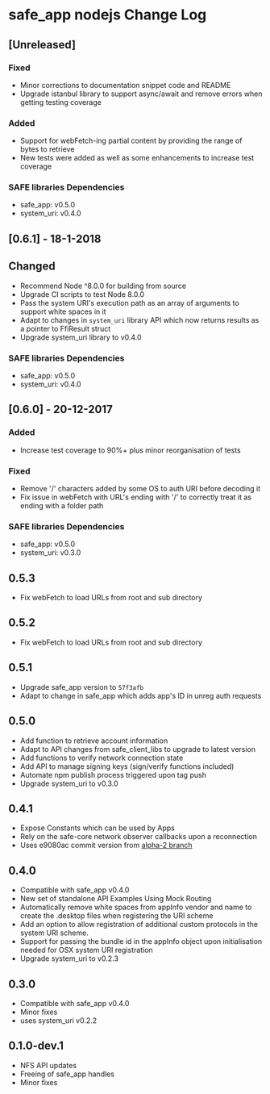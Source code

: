 # safe_app nodejs Change Log

## [Unreleased]
### Fixed
- Minor corrections to documentation snippet code and README
- Upgrade istanbul library to support async/await and remove errors when getting testing coverage

### Added
- Support for webFetch-ing partial content by providing the range of bytes to retrieve
- New tests were added as well as some enhancements to increase test coverage

### SAFE libraries Dependencies
- safe_app: v0.5.0
- system_uri: v0.4.0

## [0.6.1] - 18-1-2018
## Changed
- Recommend Node ^8.0.0 for building from source
- Upgrade CI scripts to test Node 8.0.0
- Pass the system URI's execution path as an array of arguments to support white spaces in it
- Adapt to changes in `system_uri` library API which now returns results as a pointer to FfiResult struct
- Upgrade system_uri library to v0.4.0

### SAFE libraries Dependencies
- safe_app: v0.5.0
- system_uri: v0.4.0

## [0.6.0] - 20-12-2017
### Added
- Increase test coverage to 90%+ plus minor reorganisation of tests

### Fixed
- Remove '/' characters added by some OS to auth URI before decoding it
- Fix issue in webFetch with URL's ending with '/' to correctly treat it as ending with a folder path

### SAFE libraries Dependencies
- safe_app: v0.5.0
- system_uri: v0.3.0

## 0.5.3
- Fix webFetch to load URLs from root and sub directory

## 0.5.2
- Fix webFetch to load URLs from root and sub directory

## 0.5.1
- Upgrade safe_app version to `57f3afb`
- Adapt to change in safe_app which adds app's ID in unreg auth requests

## 0.5.0

- Add function to retrieve account information
- Adapt to API changes from safe_client_libs to upgrade to latest version
- Add functions to verify network connection state
- Add API to manage signing keys (sign/verify functions included)
- Automate npm publish process triggered upon tag push
- Upgrade system_uri to v0.3.0

## 0.4.1

- Expose Constants which can be used by Apps
- Rely on the safe-core network observer callbacks upon a reconnection
- Uses e9080ac commit version from [alpha-2 branch](https://github.com/maidsafe/safe_client_libs/tree/f40fef47973294b03f8e37dade8edaa8e2da20c9)

## 0.4.0

- Compatible with safe_app v0.4.0
- New set of standalone API Examples Using Mock Routing
- Automatically remove white spaces from appInfo vendor and name to create the .desktop files when registering the URI scheme
- Add an option to allow registration of additional custom protocols in the system URI scheme.
- Support for passing the bundle id in the appInfo object upon initialisation needed for OSX system URI registration
- Upgrade system_uri to v0.2.3

## 0.3.0

- Compatible with safe_app v0.4.0
- Minor fixes
- uses system_uri v0.2.2

## 0.1.0-dev.1

- NFS API updates
- Freeing of safe_app handles
- Minor fixes
